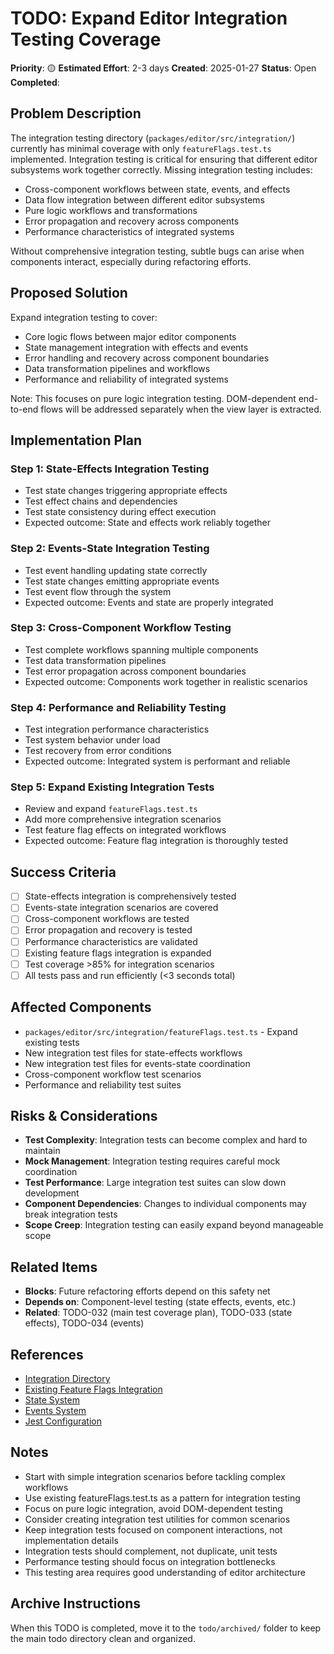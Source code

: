 # TODO: Expand Editor Integration Testing Coverage

**Priority**: 🟡
**Estimated Effort**: 2-3 days
**Created**: 2025-01-27
**Status**: Open
**Completed**: 

## Problem Description

The integration testing directory (`packages/editor/src/integration/`) currently has minimal coverage with only `featureFlags.test.ts` implemented. Integration testing is critical for ensuring that different editor subsystems work together correctly. Missing integration testing includes:

- Cross-component workflows between state, events, and effects
- Data flow integration between different editor subsystems
- Pure logic workflows and transformations
- Error propagation and recovery across components
- Performance characteristics of integrated systems

Without comprehensive integration testing, subtle bugs can arise when components interact, especially during refactoring efforts.

## Proposed Solution

Expand integration testing to cover:
- Core logic flows between major editor components
- State management integration with effects and events
- Error handling and recovery across component boundaries
- Data transformation pipelines and workflows
- Performance and reliability of integrated systems

Note: This focuses on pure logic integration testing. DOM-dependent end-to-end flows will be addressed separately when the view layer is extracted.

## Implementation Plan

### Step 1: State-Effects Integration Testing
- Test state changes triggering appropriate effects
- Test effect chains and dependencies
- Test state consistency during effect execution
- Expected outcome: State and effects work reliably together

### Step 2: Events-State Integration Testing
- Test event handling updating state correctly
- Test state changes emitting appropriate events
- Test event flow through the system
- Expected outcome: Events and state are properly integrated

### Step 3: Cross-Component Workflow Testing
- Test complete workflows spanning multiple components
- Test data transformation pipelines
- Test error propagation across component boundaries
- Expected outcome: Components work together in realistic scenarios

### Step 4: Performance and Reliability Testing
- Test integration performance characteristics
- Test system behavior under load
- Test recovery from error conditions
- Expected outcome: Integrated system is performant and reliable

### Step 5: Expand Existing Integration Tests
- Review and expand `featureFlags.test.ts`
- Add more comprehensive integration scenarios
- Test feature flag effects on integrated workflows
- Expected outcome: Feature flag integration is thoroughly tested

## Success Criteria

- [ ] State-effects integration is comprehensively tested
- [ ] Events-state integration scenarios are covered
- [ ] Cross-component workflows are tested
- [ ] Error propagation and recovery is tested
- [ ] Performance characteristics are validated
- [ ] Existing feature flags integration is expanded
- [ ] Test coverage >85% for integration scenarios
- [ ] All tests pass and run efficiently (<3 seconds total)

## Affected Components

- `packages/editor/src/integration/featureFlags.test.ts` - Expand existing tests
- New integration test files for state-effects workflows
- New integration test files for events-state coordination
- Cross-component workflow test scenarios
- Performance and reliability test suites

## Risks & Considerations

- **Test Complexity**: Integration tests can become complex and hard to maintain
- **Mock Management**: Integration testing requires careful mock coordination
- **Test Performance**: Large integration test suites can slow down development
- **Component Dependencies**: Changes to individual components may break integration tests
- **Scope Creep**: Integration testing can easily expand beyond manageable scope

## Related Items

- **Blocks**: Future refactoring efforts depend on this safety net
- **Depends on**: Component-level testing (state effects, events, etc.)
- **Related**: TODO-032 (main test coverage plan), TODO-033 (state effects), TODO-034 (events)

## References

- [Integration Directory](packages/editor/src/integration/)
- [Existing Feature Flags Integration](packages/editor/src/integration/featureFlags.test.ts)
- [State System](packages/editor/src/state/)
- [Events System](packages/editor/src/events/)
- [Jest Configuration](packages/editor/jest.config.js)

## Notes

- Start with simple integration scenarios before tackling complex workflows
- Use existing featureFlags.test.ts as a pattern for integration testing
- Focus on pure logic integration, avoid DOM-dependent testing
- Consider creating integration test utilities for common scenarios
- Keep integration tests focused on component interactions, not implementation details
- Integration tests should complement, not duplicate, unit tests
- Performance testing should focus on integration bottlenecks
- This testing area requires good understanding of editor architecture

## Archive Instructions

When this TODO is completed, move it to the `todo/archived/` folder to keep the main todo directory clean and organized.